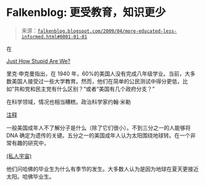 <!--yml

类别：未分类

date: 2024-05-12 22:08:40

-->

# Falkenblog: 更受教育，知识更少

> 来源：[`falkenblog.blogspot.com/2009/04/more-educated-less-informed.html#0001-01-01`](http://falkenblog.blogspot.com/2009/04/more-educated-less-informed.html#0001-01-01)

在

[Just How Stupid Are We?](http://www.youtube.com/watch?v=ob1f0OtEB9E)

里克·申克曼指出，在 1940 年，60%的美国人没有完成八年级学业。当前，大多数美国人接受过一些大学教育。然而，他们在简单的公民测试中得分更低，比如“共和党和民主党有什么区别？”或者“美国有几个政府分支？”

在科学领域，情况也相当糟糕。政治科学家约翰·米勒

[注释](http://www.nytimes.com/2005/08/30/science/30profile.html?_r=1&ex=1125547200&en=631977063d726261&ei=5070)

一般美国成年人不了解分子是什么（除了它们很小）。不到三分之一的人能够将 DNA 确定为遗传的关键。五分之一的美国成年人认为太阳围绕地球转。在一个非常有趣的研究中，

[(私人宇宙)](http://www.scribd.com/doc/269350/A-Private-Universe)

他们问哈佛的毕业生为什么有季节的发生。大多数人认为是因为地球在夏天更接近太阳。哈佛毕业生。
